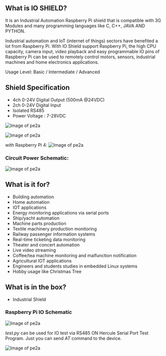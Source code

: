 
## What is IO SHIELD?
It is an Industrial Automation Raspberry Pi shield that is compatible with 3G Modules and many programming languages like C, C++, JAVA AND PYTHON.

Industrial automation and IoT (internet of things) sectors have benefited a lot from Raspberry Pi. With IO Shield support Raspberry Pi, the high CPU capacity, camera input, video playback and easy programmable IO pins of Raspberry Pi can be used to remotely control motors, sensors, industrial machines and home electronics applications. 

Usage Level: Basic / Intermediate / Advanced

## Shield Specification
- 4ch 0-24V Digital Output (500mA @24VDC)
- 2ch 0-24V Digital Input
- Isolated RS485
- Power Voltage : 7-28VDC

![Image of pe2a](http://pe2a.com/images/VD248100A-1.jpg)


![Image of pe2a](http://pe2a.com/images/VD248100A-3.png)

with Raspberry Pi 4:
![Image of pe2a](http://pe2a.com/images/VD248100A-4.png)


### Circuit Power Schematic:

![Image of pe2a](http://pe2a.com/images/VD248100A-2.png)

## What is it for?

- Building automation
- Home automation
- IOT applications
- Energy monitoring applications via serial ports
- Ship/yacht automation
- Machine parts production
- Textile machinery production monitoring
- Railway passenger information systems
- Real-time ticketing data monitoring
- Theater and concert automation
- Live video streaming
- Coffee/tea machine monitoring and malfunction notification
- Agricultural IOT applications
- Engineers and students studies in embedded Linux systems
- Hobby usage like Christmas Tree


## What is in the box?

- Industrial Shield


### Raspberry Pi IO Schematic

![Image of pe2a](http://pe2a.com/images/VD248100A-6.png)


*test.py* can be used for IO test via RS485 ON Hercule Serial Port Test Program. Just you can send *AT* command to the device. 

![Image of pe2a](http://pe2a.com/images/VD248100A-5.png)
